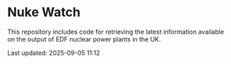# Nuke Watch

This repository includes code for retrieving the latest information available on the output of EDF nuclear power plants in the UK.

Last updated: 2025-09-05 11:12